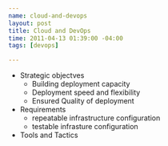 ```yaml
--- 
name: cloud-and-devops
layout: post
title: Cloud and DevOps
time: 2011-04-13 01:39:00 -04:00
tags: [devops]

---
```


* Strategic objectves
    * Building deployment capacity
    * Deployment speed and flexibility
    * Ensured Quality of deployment
* Requirements
    * repeatable infrastructure configuration
    * testable infrasture configuration
* Tools and Tactics
